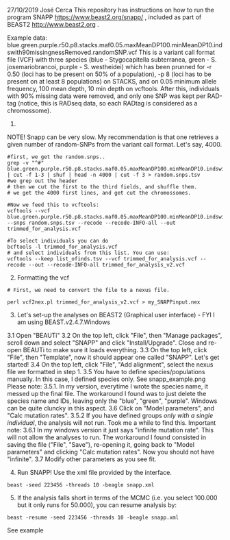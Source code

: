 27/10/2019
José Cerca
This repository has instructions on how to run the program SNAPP https://www.beast2.org/snapp/  , included as part of BEAST2 http://www.beast2.org . 

Example data: blue.green.purple.r50.p8.stacks.maf0.05.maxMeanDP100.minMeanDP10.indswith90missingnessRemoved.randomSNP.vcf This is a variant call format file (VCF) with three species (blue - Stygocapitella subterranea, green - S. josemariobrancoi, purple - S. westheidei) which has been prunned for -r 0.50 (loci has to be present on 50% of a population), -p 8 (loci has to be present on at least 8 populations) on STACKS, and on 0.05 minimum allele frequency, 100 mean depth, 10 min depth on vcftools. After this, individuals with 90% missing data were removed, and only one SNP was kept per RAD-tag (notice, this is RADseq data, so each RADtag is considered as a chromossome).


1.
NOTE! Snapp can be very slow. My recommendation is that one retrieves a given number of random-SNPs from the variant call format. Let's say, 4000.
```
#first, we get the random.snps..
grep -v "^#" blue.green.purple.r50.p8.stacks.maf0.05.maxMeanDP100.minMeanDP10.indswith90missingnessRemoved.randomSNP.vcf | cut -f 1-3 | shuf | head -n 4000 | cut -f 3 > random.snps.tsv
#we grep out the header
# then we cut the first to the third fields, and shuffle them.
# we get the 4000 first lines, and get cut the chromossomes.

#Now we feed this to vcftools:
vcftools --vcf blue.green.purple.r50.p8.stacks.maf0.05.maxMeanDP100.minMeanDP10.indswith90missingnessRemoved.randomSNP.vcf --snps random.snps.tsv --recode --recode-INFO-all --out trimmed_for_analysis.vcf

#To select individuals you can do
bcftools -l trimmed_for_analysis.vcf
# and select individuals from this list. You can use:
vcftools --keep list_ofinds.tsv --vcf trimmed_for_analysis.vcf --recode --out --recode-INFO-all trimmed_for_analysis_v2.vcf
```

2. Formatting the vcf
```
# First, we need to convert the file to a nexus file.

perl vcf2nex.pl trimmed_for_analysis_v2.vcf > my_SNAPPinput.nex
```

3. Let's set-up the analyses on BEAST2 (Graphical user interface) - FYI I am using BEAST.v2.4.7.Windows

3.1 Open "BEAUTi"
3.2 On the top left, click "File", then "Manage packages", scroll down and select "SNAPP" and click "Install/Upgrade". Close and re-open BEAUTi to make sure it loads everything.
3.3 On the top left, click "File", then "Template", now it should appear one called "SNAPP". Let's get started!
3.4 On the top left, click "File", "Add alignment", select the nexus file we formatted in step 1.
3.5 You have to define species/populations manually. In this case, I defined species only. See snapp_example.png
      Please note:
      3.5.1. In my version, everytime I wrote the species name, it messed up the final file. The workaround I found was to just delete the species name and IDs, leaving only the "blue", "green", "purple". Windows can be quite cluncky in this aspect.
3.6 Click on "Model parameters", and "Calc mutation rates".
      3.5.2 If you have defined groups *only with a single individual*, the analysis will not run. Took me a while to find this.
      Important note:
      3.6.1 In my windows version it just says "infinite mutation rate". This will not allow the analyses to run. The workaround I found consisted in saving the file ("File", "Save"), re-opening it, going back to "Model parameters" and clicking "Calc mutation rates". Now you should not have "infinite".
3.7 Modify other parameters as you see fit.

4. Run SNAPP! Use the xml file provided by the interface.
```
beast -seed 223456 -threads 10 -beagle snapp.xml
```

5. If the analysis falls short in terms of the MCMC (i.e. you select 100.000 but it only runs for 50.000), you can resume analysis by:
```
beast -resume -seed 223456 -threads 10 -beagle snapp.xml
```
See example

